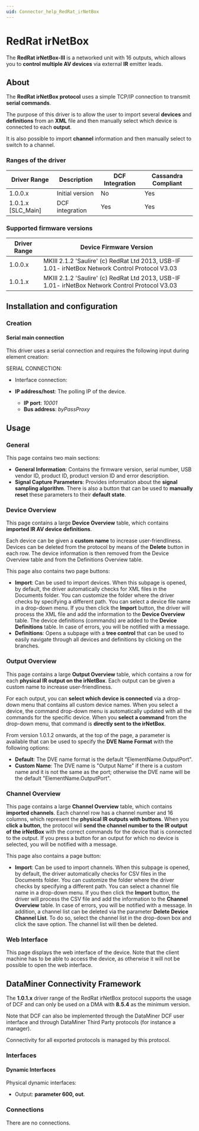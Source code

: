 ```yaml
---
uid: Connector_help_RedRat_irNetBox
---
```


# RedRat irNetBox

The **RedRat irNetBox-III** is a networked unit with 16 outputs, which allows you to **control multiple AV devices** via external **IR** emitter leads.

## About

The **RedRat irNetBox protocol** uses a simple TCP/IP connection to transmit **serial commands**.

The purpose of this driver is to allow the user to import several **devices** and **definitions** from an **XML** file and then manually select which device is connected to each **output**.

It is also possible to import **channel** information and then manually select to switch to a channel.

### Ranges of the driver

| **Driver Range**     | **Description** | **DCF Integration** | **Cassandra Compliant** |
|----------------------|-----------------|---------------------|-------------------------|
| 1.0.0.x              | Initial version | No                  | Yes                     |
| 1.0.1.x \[SLC_Main\] | DCF integration | Yes                 | Yes                     |

### Supported firmware versions

| **Driver Range** | **Device Firmware Version**                                                                     |
|------------------|-------------------------------------------------------------------------------------------------|
| 1.0.0.x          | MKIII 2.1.2 'Saulire' (c) RedRat Ltd 2013, USB-IF 1.01- irNetBox Network Control Protocol V3.03 |
| 1.0.1.x          | MKIII 2.1.2 'Saulire' (c) RedRat Ltd 2013, USB-IF 1.01- irNetBox Network Control Protocol V3.03 |

## Installation and configuration

### Creation

#### Serial main connection

This driver uses a serial connection and requires the following input during element creation:

SERIAL CONNECTION:

- Interface connection:

- **IP address/host**: The polling IP of the device.
  - **IP port**: *10001*
  - **Bus address**: *byPassProxy*

## Usage

### General

This page contains two main sections:

- **General Information**: Contains the firmware version, serial number, USB vendor ID, product ID, product version ID and error description.
- **Signal Capture Parameters**: Provides information about the **signal sampling algorithm**. There is also a button that can be used to **manually reset** these parameters to their **default state**.

### Device Overview

This page contains a large **Device Overview** table, which contains **imported IR AV device definitions**.

Each device can be given a **custom name** to increase user-friendliness. Devices can be deleted from the protocol by means of the **Delete** button in each row. The device information is then removed from the Device Overview table and from the Definitions Overview table.

This page also contains two page buttons:

- **Import**: Can be used to import devices. When this subpage is opened, by default, the driver automatically checks for XML files in the Documents folder. You can customize the folder where the driver checks by specifying a different path. You can select a device file name in a drop-down menu. If you then click the **Import** button, the driver will process the XML file and add the information to the **Device Overview** table. The device definitions (commands) are added to the **Device Definitions** table. In case of errors, you will be notified with a message.
- **Definitions**: Opens a subpage with a **tree control** that can be used to easily navigate through all devices and definitions by clicking on the branches.

### Output Overview

This page contains a large **Output Overview** table, which contains a row for each **physical IR output on the irNetBox**. Each output can be given a custom name to increase user-friendliness.

For each output, you can **select which device is connected** via a drop-down menu that contains all custom device names. When you select a device, the command drop-down menu is automatically updated with all the commands for the specific device. When you **select a command** from the drop-down menu, that command is **directly sent to the irNetBox**.

From version 1.0.1.2 onwards, at the top of the page, a parameter is available that can be used to specify the **DVE Name Format** with the following options:

- **Default**: The DVE name format is the default "ElementName.OutputPort".
- **Custom Name**: The DVE name is "Output Name" if there is a custom name and it is not the same as the port; otherwise the DVE name will be the default "ElementName.OutputPort".

### Channel Overview

This page contains a large **Channel Overview** table, which contains **imported channels**. Each channel row has a channel number and 16 columns, which represent the **physical IR outputs with buttons**. When you **click a button**, the protocol will **send the channel number to the IR output of the irNetBox** with the correct commands for the device that is connected to the output. If you press a button for an output for which no device is selected, you will be notified with a message.

This page also contains a page button:

- **Import**: Can be used to import channels. When this subpage is opened, by default, the driver automatically checks for CSV files in the Documents folder. You can customize the folder where the driver checks by specifying a different path. You can select a channel file name in a drop-down menu. If you then click the **Import** button, the driver will process the CSV file and add the information to the **Channel Overview** table. In case of errors, you will be notified with a message. In addition, a channel list can be deleted via the parameter **Delete Device Channel List**. To do so, select the channel list in the drop-down box and click the save option. The channel list will then be deleted.

### Web Interface

This page displays the web interface of the device. Note that the client machine has to be able to access the device, as otherwise it will not be possible to open the web interface.

## DataMiner Connectivity Framework

The **1.0.1.x** driver range of the RedRat irNetBox protocol supports the usage of DCF and can only be used on a DMA with **8.5.4** as the minimum version.

Note that DCF can also be implemented through the DataMiner DCF user interface and through DataMiner Third Party protocols (for instance a manager).

Connectivity for all exported protocols is managed by this protocol.

### Interfaces

#### Dynamic Interfaces

Physical dynamic interfaces:

- Output: **parameter 600, out**.

### Connections

There are no connections.
